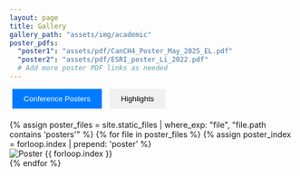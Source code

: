 ```yaml
---
layout: page
title: Gallery
gallery_path: "assets/img/academic"
poster_pdfs:
  "poster1": "assets/pdf/CanCH4_Poster_May_2025_EL.pdf"
  "poster2": "assets/pdf/ESRI_poster_Li_2022.pdf"
  # Add more poster PDF links as needed
---
```


<style>
.tab-buttons {
  margin-bottom: 20px;
  text-align: left;
}

.tab-button {
  padding: 10px 20px;
  margin: 0 5px;
  border: none;
  background-color: #f0f0f0;
  cursor: pointer;
}

.tab-button.active {
  background-color: #007bff;
  color: white;
}

.tab-content {
  display: none;
}

.grid {
  display: grid;
  grid-template-columns: repeat(auto-fit, minmax(300px, 1fr));
  gap: 20px;
  padding: 20px;
}

.grid-item {
  width: 100%;
  height: auto;
  object-fit: contain; /* Preserves aspect ratio */
}

.tab-content.active {
  display: block;
}
</style>

<div class="tab-buttons">
  <button class="tab-button active" onclick="showTab('posters')">Conference Posters</button>
  <button class="tab-button" onclick="showTab('highlights')">Highlights</button>
</div>

<div id="posters" class="tab-content active">
{% assign poster_files = site.static_files | where_exp: "file", "file.path contains 'posters'" %}
{% for file in poster_files %}
  {% assign poster_index = forloop.index | prepend: 'poster' %}
  <div class="grid-item">
    <img src="{{ file.path | relative_url }}" 
         alt="Poster {{ forloop.index }}" 
         data-pdf="{{ page.poster_pdfs[poster_index] | relative_url }}" 
         onclick="openPosterPDF(this)">
  </div>
{% endfor %}
</div>

<div id="highlights" class="tab-content">
{% include gallery.html gallery_path="assets/img/academic/highlights" %}
</div>

<script>
function showTab(tabId) {
  document.querySelectorAll('.tab-content').forEach(content => {
    content.style.display = 'none';
  });
  
  document.querySelectorAll('.tab-button').forEach(button => {
    button.classList.remove('active');
  });
  
  document.getElementById(tabId).style.display = 'block';
  document.querySelector(`button[onclick="showTab('${tabId}')"]`).classList.add('active');
}

function openPosterPDF(imgElement) {
  const pdfUrl = imgElement.getAttribute('data-pdf');
  if (pdfUrl) {
    window.open(pdfUrl, '_blank');
  }
}


